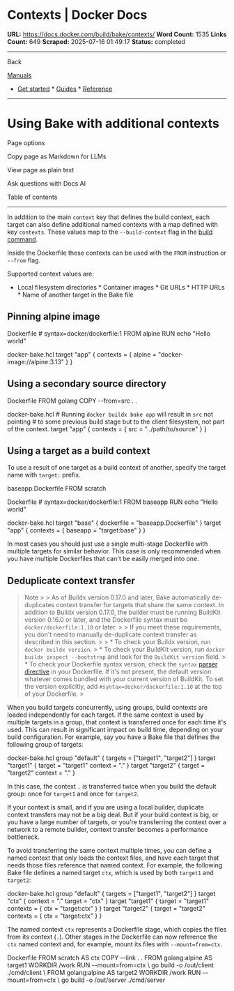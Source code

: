 # Contexts | Docker Docs

**URL:** https://docs.docker.com/build/bake/contexts/
**Word Count:** 1535
**Links Count:** 649
**Scraped:** 2025-07-16 01:49:17
**Status:** completed

---

Back

[Manuals](https://docs.docker.com/manuals/)

  * [Get started](https://docs.docker.com/get-started/)   * [Guides](https://docs.docker.com/guides/)   * [Reference](https://docs.docker.com/reference/)

* * *

# Using Bake with additional contexts

Page options

Copy page as Markdown for LLMs

View page as plain text

Ask questions with Docs AI

Table of contents

* * *

In addition to the main `context` key that defines the build context, each target can also define additional named contexts with a map defined with key `contexts`. These values map to the `--build-context` flag in the [build command](https://docs.docker.com/reference/cli/docker/buildx/build/#build-context).

Inside the Dockerfile these contexts can be used with the `FROM` instruction or `--from` flag.

Supported context values are:

  * Local filesystem directories   * Container images   * Git URLs   * HTTP URLs   * Name of another target in the Bake file

## Pinning alpine image

Dockerfile               # syntax=docker/dockerfile:1     FROM alpine     RUN echo "Hello world"

docker-bake.hcl               target "app" {       contexts = {         alpine = "docker-image://alpine:3.13"       }     }

## Using a secondary source directory

Dockerfile               FROM golang     COPY --from=src . .

docker-bake.hcl               # Running `docker buildx bake app` will result in `src` not pointing     # to some previous build stage but to the client filesystem, not part of the context.     target "app" {       contexts = {         src = "../path/to/source"       }     }

## Using a target as a build context

To use a result of one target as a build context of another, specify the target name with `target:` prefix.

baseapp.Dockerfile               FROM scratch

Dockerfile               # syntax=docker/dockerfile:1     FROM baseapp     RUN echo "Hello world"

docker-bake.hcl               target "base" {       dockerfile = "baseapp.Dockerfile"     }          target "app" {       contexts = {         baseapp = "target:base"       }     }

In most cases you should just use a single multi-stage Dockerfile with multiple targets for similar behavior. This case is only recommended when you have multiple Dockerfiles that can't be easily merged into one.

## Deduplicate context transfer

> Note >  > As of Buildx version 0.17.0 and later, Bake automatically de-duplicates context transfer for targets that share the same context. In addition to Buildx version 0.17.0, the builder must be running BuildKit version 0.16.0 or later, and the Dockerfile syntax must be `docker/dockerfile:1.10` or later. >  > If you meet these requirements, you don't need to manually de-duplicate context transfer as described in this section. >  >   * To check your Buildx version, run `docker buildx version`. >   * To check your BuildKit version, run `docker buildx inspect --bootstrap` and look for the `BuildKit version` field. >   * To check your Dockerfile syntax version, check the `syntax` [parser directive](https://docs.docker.com/reference/dockerfile/#syntax) in your Dockerfile. If it's not present, the default version whatever comes bundled with your current version of BuildKit. To set the version explicitly, add `#syntax=docker/dockerfile:1.10` at the top of your Dockerfile. > 

When you build targets concurrently, using groups, build contexts are loaded independently for each target. If the same context is used by multiple targets in a group, that context is transferred once for each time it's used. This can result in significant impact on build time, depending on your build configuration. For example, say you have a Bake file that defines the following group of targets:

docker-bake.hcl               group "default" {       targets = ["target1", "target2"]     }          target "target1" {       target = "target1"       context = "."     }          target "target2" {       target = "target2"       context = "."     }

In this case, the context `.` is transferred twice when you build the default group: once for `target1` and once for `target2`.

If your context is small, and if you are using a local builder, duplicate context transfers may not be a big deal. But if your build context is big, or you have a large number of targets, or you're transferring the context over a network to a remote builder, context transfer becomes a performance bottleneck.

To avoid transferring the same context multiple times, you can define a named context that only loads the context files, and have each target that needs those files reference that named context. For example, the following Bake file defines a named target `ctx`, which is used by both `target1` and `target2`:

docker-bake.hcl               group "default" {       targets = ["target1", "target2"]     }          target "ctx" {       context = "."       target = "ctx"     }          target "target1" {       target = "target1"       contexts = {         ctx = "target:ctx"       }     }          target "target2" {       target = "target2"       contexts = {         ctx = "target:ctx"       }     }

The named context `ctx` represents a Dockerfile stage, which copies the files from its context \(`.`\). Other stages in the Dockerfile can now reference the `ctx` named context and, for example, mount its files with `--mount=from=ctx`.

Dockerfile               FROM scratch AS ctx     COPY --link . .          FROM golang:alpine AS target1     WORKDIR /work     RUN --mount=from=ctx \         go build -o /out/client ./cmd/client \          FROM golang:alpine AS target2     WORKDIR /work     RUN --mount=from=ctx \         go build -o /out/server ./cmd/server